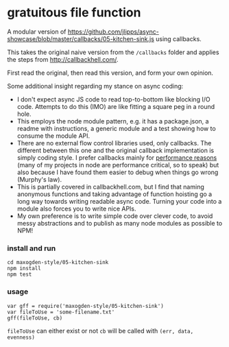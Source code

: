 # gratuitous file function

A modular version of https://github.com/jlipps/async-showcase/blob/master/callbacks/05-kitchen-sink.js using callbacks.

This takes the original naive version from the `/callbacks` folder and applies the steps from http://callbackhell.com/.

First read the original, then read this version, and form your own opinion.

Some additional insight regarding my stance on async coding:

- I don't expect async JS code to read top-to-bottom like blocking I/O code. Attempts to do this (IMO) are like fitting a square peg in a round hole.
- This employs the node module pattern, e.g. it has a package.json, a readme with instructions, a generic module and a test showing how to consume the module API.
- There are no external flow control libraries used, only callbacks. The different between this one and the original callback implementation is simply coding style. I prefer callbacks mainly for [performance reasons](http://blog.trevnorris.com/2013/08/callbacks-what-i-said-was.html) (many of my projects in node are performance critical, so to speak) but also because I have found them easier to debug when things go wrong (Murphy's law).
- This is partially covered in callbackhell.com, but I find that naming anonymous functions and taking advantage of function hoisting go a long way towards writing readable async code. Turning your code into a module also forces you to write nice APIs.
- My own preference is to write simple code over clever code, to avoid messy abstractions and to publish as many node modules as possible to NPM!

### install and run

```
cd maxogden-style/05-kitchen-sink
npm install
npm test
```

### usage

```
var gff = require('maxogden-style/05-kitchen-sink')
var fileToUse = 'some-filename.txt'
gff(fileToUse, cb)
```

`fileToUse` can either exist or not
`cb` will be called with `(err, data, evenness)`
